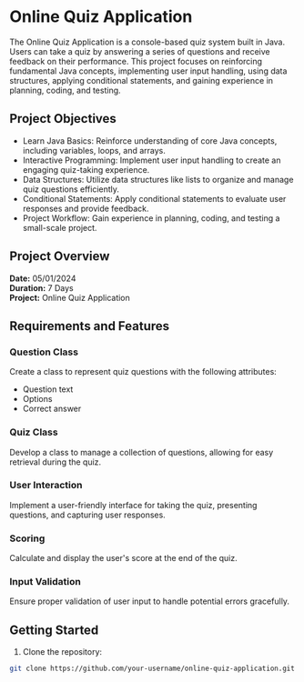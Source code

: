 # Online Quiz Application

The Online Quiz Application is a console-based quiz system built in Java. Users can take a quiz by answering a series of questions and receive feedback on their performance. This project focuses on reinforcing fundamental Java concepts, implementing user input handling, using data structures, applying conditional statements, and gaining experience in planning, coding, and testing.

## Project Objectives

- Learn Java Basics: Reinforce understanding of core Java concepts, including variables, loops, and arrays.
- Interactive Programming: Implement user input handling to create an engaging quiz-taking experience.
- Data Structures: Utilize data structures like lists to organize and manage quiz questions efficiently.
- Conditional Statements: Apply conditional statements to evaluate user responses and provide feedback.
- Project Workflow: Gain experience in planning, coding, and testing a small-scale project.

## Project Overview

**Date:** 05/01/2024  
**Duration:** 7 Days  
**Project:** Online Quiz Application

## Requirements and Features

### Question Class

Create a class to represent quiz questions with the following attributes:

- Question text
- Options
- Correct answer

### Quiz Class

Develop a class to manage a collection of questions, allowing for easy retrieval during the quiz.

### User Interaction

Implement a user-friendly interface for taking the quiz, presenting questions, and capturing user responses.

### Scoring

Calculate and display the user's score at the end of the quiz.

### Input Validation

Ensure proper validation of user input to handle potential errors gracefully.

## Getting Started

1. Clone the repository:

```bash
git clone https://github.com/your-username/online-quiz-application.git
